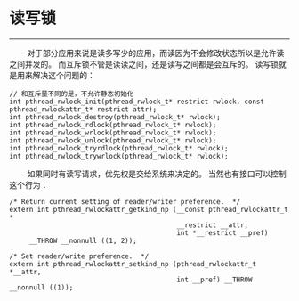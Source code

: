 # 读写锁
***

&emsp;&emsp;
对于部分应用来说是读多写少的应用，而读因为不会修改状态所以是允许读之间并发的。
而互斥锁不管是读读之间，还是读写之间都是会互斥的。
读写锁就是用来解决这个问题的：

    // 和互斥量不同的是，不允许静态初始化
    int pthread_rwlock_init(pthread_rwlock_t* restrict rwlock, const pthread_rwlockattr_t* restrict attr);
    int pthread_rwlock_destroy(pthread_rwlock_t* rwlock);
    int pthread_rwlock_rdlock(pthread_rwlock_t* rwlock);
    int pthread_rwlock_wrlock(pthread_rwlock_t* rwlock);
    int pthread_rwlock_unlock(pthread_rwlock_t* rwlock);
    int pthread_rwlock_tryrdlock(pthread_rwlock_t* rwlock);
    int pthread_rwlock_trywrlock(pthread_rwlock_t* rwlock);

&emsp;&emsp;
如果同时有读写请求，优先权是交给系统来决定的。
当然也有接口可以控制这个行为：

    /* Return current setting of reader/writer preference.  */
    extern int pthread_rwlockattr_getkind_np (__const pthread_rwlockattr_t *
                                              __restrict __attr,
                                              int *__restrict __pref)
         __THROW __nonnull ((1, 2));
    
    /* Set reader/write preference.  */
    extern int pthread_rwlockattr_setkind_np (pthread_rwlockattr_t *__attr,
                                              int __pref) __THROW __nonnull ((1));